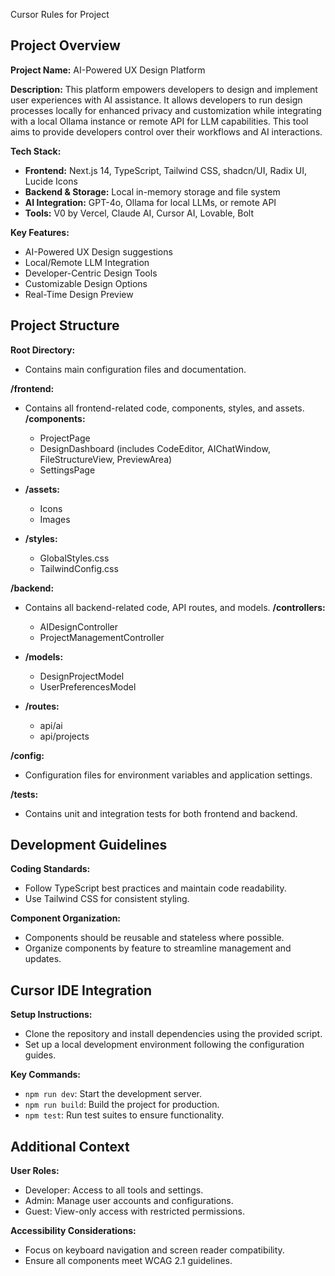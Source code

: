 Cursor Rules for Project

## Project Overview

**Project Name:** AI-Powered UX Design Platform

**Description:** This platform empowers developers to design and implement user experiences with AI assistance. It allows developers to run design processes locally for enhanced privacy and customization while integrating with a local Ollama instance or remote API for LLM capabilities. This tool aims to provide developers control over their workflows and AI interactions.

**Tech Stack:**

*   **Frontend:** Next.js 14, TypeScript, Tailwind CSS, shadcn/UI, Radix UI, Lucide Icons
*   **Backend & Storage:** Local in-memory storage and file system
*   **AI Integration:** GPT-4o, Ollama for local LLMs, or remote API
*   **Tools:** V0 by Vercel, Claude AI, Cursor AI, Lovable, Bolt

**Key Features:**

*   AI-Powered UX Design suggestions
*   Local/Remote LLM Integration
*   Developer-Centric Design Tools
*   Customizable Design Options
*   Real-Time Design Preview

## Project Structure

**Root Directory:**

*   Contains main configuration files and documentation.

**/frontend:**

*   Contains all frontend-related code, components, styles, and assets. **/components:**

    *   ProjectPage
    *   DesignDashboard (includes CodeEditor, AIChatWindow, FileStructureView, PreviewArea)
    *   SettingsPage

*   **/assets:**

    *   Icons
    *   Images

*   **/styles:**

    *   GlobalStyles.css
    *   TailwindConfig.css

**/backend:**

*   Contains all backend-related code, API routes, and models. **/controllers:**

    *   AIDesignController
    *   ProjectManagementController

*   **/models:**

    *   DesignProjectModel
    *   UserPreferencesModel

*   **/routes:**

    *   api/ai
    *   api/projects

**/config:**

*   Configuration files for environment variables and application settings.

**/tests:**

*   Contains unit and integration tests for both frontend and backend.

## Development Guidelines

**Coding Standards:**

*   Follow TypeScript best practices and maintain code readability.
*   Use Tailwind CSS for consistent styling.

**Component Organization:**

*   Components should be reusable and stateless where possible.
*   Organize components by feature to streamline management and updates.

## Cursor IDE Integration

**Setup Instructions:**

*   Clone the repository and install dependencies using the provided script.
*   Set up a local development environment following the configuration guides.

**Key Commands:**

*   `npm run dev`: Start the development server.
*   `npm run build`: Build the project for production.
*   `npm test`: Run test suites to ensure functionality.

## Additional Context

**User Roles:**

*   Developer: Access to all tools and settings.
*   Admin: Manage user accounts and configurations.
*   Guest: View-only access with restricted permissions.

**Accessibility Considerations:**

*   Focus on keyboard navigation and screen reader compatibility.
*   Ensure all components meet WCAG 2.1 guidelines.
